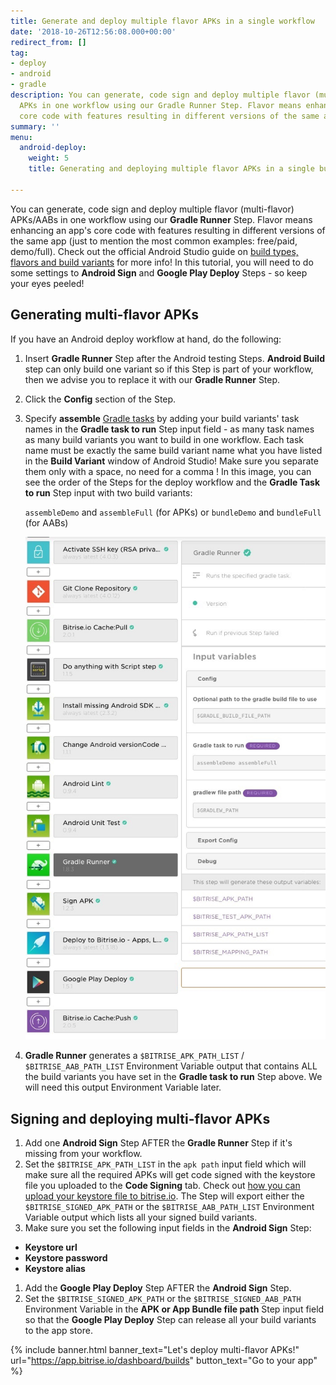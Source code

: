 ```yaml
---
title: Generate and deploy multiple flavor APKs in a single workflow
date: '2018-10-26T12:56:08.000+00:00'
redirect_from: []
tag:
- deploy
- android
- gradle
description: You can generate, code sign and deploy multiple flavor (multi-flavor)
  APKs in one workflow using our Gradle Runner Step. Flavor means enhancing an app's
  core code with features resulting in different versions of the same app.
summary: ''
menu:
  android-deploy:
    weight: 5
    title: Generating and deploying multiple flavor APKs in a single build

---
```

You can generate, code sign and deploy multiple flavor (multi-flavor) APKs/AABs in one workflow using our **Gradle Runner** Step. Flavor means enhancing an app's core code with features resulting in different versions of the same app (just to mention the most common examples: free/paid, demo/full). Check out the official Android Studio guide on [build types, flavors and build variants](https://developer.android.com/studio/build/build-variants) for more info! In this tutorial, you will need to do some settings to **Android Sign** and **Google Play Deploy** Steps - so keep your eyes peeled!

## Generating multi-flavor APKs

If you have an Android deploy workflow at hand, do the following:

1. Insert **Gradle Runner** Step after the Android testing Steps. **Android Build** step can only build one variant so if this Step is part of your workflow, then we advise you to replace it with our **Gradle Runner** Step.
2. Click the **Config** section of the Step.
3. Specify **assemble** [Gradle tasks](/tips-and-tricks/android-tips-and-tricks/#getting-the-list-of-available-gradlew-tasks-in-your-project) by adding your build variants' task names in the **Gradle task to run** Step input field - as many task names as many build variants you want to build in one workflow. Each task name must be exactly the same build variant name what you have listed in the **Build Variant** window of Android Studio! Make sure you separate them only with a space, no need for a comma ! In this image, you can see the order of the Steps for the deploy workflow and the **Gradle Task to run** Step input with two build variants:

   `assembleDemo` and `assembleFull` (for APKs) or `bundleDemo` and `bundleFull` (for AABs)

   ![{{ page.title }}](/img/multiflavor-1.jpg)
4. **Gradle Runner** generates a `$BITRISE_APK_PATH_LIST` / `$BITRISE_AAB_PATH_LIST` Environment Variable output that contains ALL the build variants you have set in the **Gradle task to run** Step above. We will need this output Environment Variable later.

## Signing and deploying multi-flavor APKs

1. Add one **Android Sign** Step AFTER the **Gradle Runner** Step if it's missing from your workflow.
2. Set the `$BITRISE_APK_PATH_LIST` in the `apk path` input field which will make sure all the required APKs will get code signed with the keystore file you uploaded to the **Code Signing** tab. Check out [how you can upload your keystore file to bitrise.io](/code-signing/android-code-signing/android-code-signing-using-bitrise-sign-apk-step/#creating-a-signed-apk-with-the-android-sign-step). The Step will export either the `$BITRISE_SIGNED_APK_PATH` or the `$BITRISE_AAB_PATH_LIST` Environment Variable output which lists all your signed build variants.
3. Make sure you set the following input fields in the **Android Sign** Step:

* **Keystore url**
* **Keystore password**
* **Keystore alias**

1. Add the **Google Play Deploy** Step AFTER the **Android Sign** Step.
2. Set the `$BITRISE_SIGNED_APK_PATH` or the `$BITRISE_SIGNED_AAB_PATH` Environment Variable in the **APK or App Bundle file path** Step input field so that the **Google Play Deploy** Step can release all your build variants to the app store.

{% include banner.html banner_text="Let's deploy multi-flavor APKs!" url="https://app.bitrise.io/dashboard/builds" button_text="Go to your app" %}